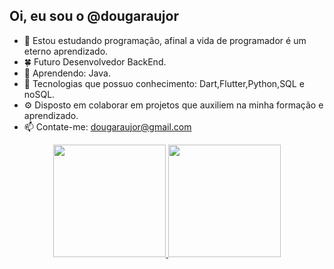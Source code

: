 ## Oi, eu sou o @dougaraujor
- 🌱 Estou estudando programação, afinal a vida de programador é um eterno aprendizado.
- 🍀 Futuro Desenvolvedor BackEnd.
- 🌿 Aprendendo: Java.
- 🍁 Tecnologias que possuo conhecimento: Dart,Flutter,Python,SQL e noSQL.
- ⚙️ Disposto em colaborar em projetos que auxiliem na minha formação e aprendizado.
- 📫 Contate-me: dougaraujor@gmail.com


<div align="center">
  <a href="https://github.com/dougaraujor">
  <img height="180em" src="https://github-readme-stats.vercel.app/api?username=dougaraujor&show_icons=true&theme=dracula&include_all_commits=true&count_private=true"/>
  <img height="180em" src="https://github-readme-stats.vercel.app/api/top-langs/?username=dougaraujor&layout=compact&langs_count=7&theme=dracula"/>
    
</div>

